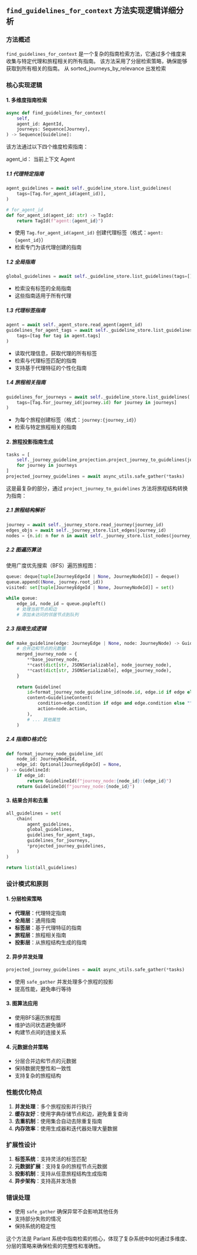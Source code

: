 ## `find_guidelines_for_context` 方法实现逻辑详细分析

### 方法概述
`find_guidelines_for_context` 是一个复杂的指南检索方法，它通过多个维度来收集与特定代理和旅程相关的所有指南。
该方法采用了分层检索策略，确保能够获取到所有相关的指南。
从 sorted_journeys_by_relevance 出发检索

### 核心实现逻辑

#### 1. 多维度指南检索
```python
async def find_guidelines_for_context(
    self,
    agent_id: AgentId,
    journeys: Sequence[Journey],
) -> Sequence[Guideline]:
```

该方法通过以下四个维度检索指南：

agent_id： 当前上下文 Agent

##### 1.1 代理特定指南
```python
agent_guidelines = await self._guideline_store.list_guidelines(
    tags=[Tag.for_agent_id(agent_id)],
)

# for_agent_id
def for_agent_id(agent_id: str) -> TagId:
    return TagId(f"agent:{agent_id}")
```
- 使用 `Tag.for_agent_id(agent_id)` 创建代理标签（格式：`agent:{agent_id}`）
- 检索专门为该代理创建的指南

##### 1.2 全局指南
```python
global_guidelines = await self._guideline_store.list_guidelines(tags=[])
```
- 检索没有标签的全局指南
- 这些指南适用于所有代理

##### 1.3 代理标签指南
```python
agent = await self._agent_store.read_agent(agent_id)
guidelines_for_agent_tags = await self._guideline_store.list_guidelines(
    tags=[tag for tag in agent.tags]
)
```
- 读取代理信息，获取代理的所有标签
- 检索与代理标签匹配的指南
- 支持基于代理特征的个性化指南

##### 1.4 旅程相关指南
```python
guidelines_for_journeys = await self._guideline_store.list_guidelines(
    tags=[Tag.for_journey_id(journey.id) for journey in journeys]
)
```
- 为每个旅程创建标签（格式：`journey:{journey_id}`）
- 检索与特定旅程相关的指南

#### 2. 旅程投影指南生成
```python
tasks = [
    self._journey_guideline_projection.project_journey_to_guidelines(journey.id)
    for journey in journeys
]
projected_journey_guidelines = await async_utils.safe_gather(*tasks)
```

这是最复杂的部分，通过 `project_journey_to_guidelines` 方法将旅程结构转换为指南：

##### 2.1 旅程结构解析
```python
journey = await self._journey_store.read_journey(journey_id)
edges_objs = await self._journey_store.list_edges(journey_id)
nodes = {n.id: n for n in await self._journey_store.list_nodes(journey_id)}
```

##### 2.2 图遍历算法
使用广度优先搜索（BFS）遍历旅程图：
```python
queue: deque[tuple[JourneyEdgeId | None, JourneyNodeId]] = deque()
queue.append((None, journey.root_id))
visited: set[tuple[JourneyEdgeId | None, JourneyNodeId]] = set()

while queue:
    edge_id, node_id = queue.popleft()
    # 处理当前节点和边
    # 添加未访问的邻居节点到队列
```

##### 2.3 指南生成逻辑
```python
def make_guideline(edge: JourneyEdge | None, node: JourneyNode) -> Guideline:
    # 合并边和节点的元数据
    merged_journey_node = {
        **base_journey_node,
        **cast(dict[str, JSONSerializable], node_journey_node),
        **cast(dict[str, JSONSerializable], edge_journey_node),
    }
    
    return Guideline(
        id=format_journey_node_guideline_id(node.id, edge.id if edge else None),
        content=GuidelineContent(
            condition=edge.condition if edge and edge.condition else "",
            action=node.action,
        ),
        # ... 其他属性
    )
```

##### 2.4 指南ID格式化
```python
def format_journey_node_guideline_id(
    node_id: JourneyNodeId,
    edge_id: Optional[JourneyEdgeId] = None,
) -> GuidelineId:
    if edge_id:
        return GuidelineId(f"journey_node:{node_id}:{edge_id}")
    return GuidelineId(f"journey_node:{node_id}")
```

#### 3. 结果合并和去重
```python
all_guidelines = set(
    chain(
        agent_guidelines,
        global_guidelines,
        guidelines_for_agent_tags,
        guidelines_for_journeys,
        *projected_journey_guidelines,
    )
)

return list(all_guidelines)
```

### 设计模式和原则

#### 1. 分层检索策略
- **代理层**：代理特定指南
- **全局层**：通用指南
- **标签层**：基于代理特征的指南
- **旅程层**：旅程相关指南
- **投影层**：从旅程结构生成的指南

#### 2. 异步并发处理
```python
projected_journey_guidelines = await async_utils.safe_gather(*tasks)
```
- 使用 `safe_gather` 并发处理多个旅程的投影
- 提高性能，避免串行等待

#### 3. 图算法应用
- 使用BFS遍历旅程图
- 维护访问状态避免循环
- 构建节点间的连接关系

#### 4. 元数据合并策略
- 分层合并边和节点的元数据
- 保持数据完整性和一致性
- 支持复杂的旅程结构

### 性能优化特点

1. **并发处理**：多个旅程投影并行执行
2. **缓存友好**：使用字典存储节点和边，避免重复查询
3. **去重机制**：使用集合自动去除重复指南
4. **内存效率**：使用生成器和迭代器处理大量数据

### 扩展性设计

1. **标签系统**：支持灵活的标签匹配
2. **元数据扩展**：支持复杂的旅程节点元数据
3. **投影机制**：支持从任意旅程结构生成指南
4. **异步架构**：支持高并发场景

### 错误处理

- 使用 `safe_gather` 确保异常不会影响其他任务
- 支持部分失败的情况
- 保持系统的稳定性

这个方法是 Parlant 系统中指南检索的核心，体现了复杂系统中如何通过多维度、分层的策略来确保检索的完整性和准确性。